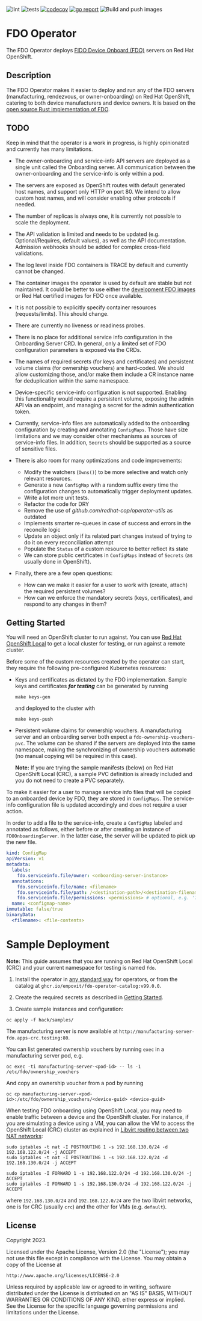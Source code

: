 ![lint](https://github.com/empovit/fdo-operator/actions/workflows/lint.yaml/badge.svg)
![tests](https://github.com/empovit/fdo-operator/actions/workflows/test.yaml/badge.svg)
[![codecov](https://codecov.io/gh/empovit/fdo-operator/branch/main/graph/badge.svg?token=EMH9QLP6NR)](https://codecov.io/gh/empovit/fdo-operator)
[![go report](https://goreportcard.com/badge/github.com/empovit/fdo-operator)](https://goreportcard.com/report/github.com/empovit/fdo-operator)
![Build and push images](https://github.com/empovit/fdo-operator/actions/workflows/images.yaml/badge.svg)

# FDO Operator
The FDO Operator deploys [FIDO Device Onboard (FDO)](https://fidoalliance.org/intro-to-fido-device-onboard/) servers on Red Hat OpenShift.

## Description
The FDO Operator makes it easier to deploy and run any of the FDO servers (manufacturing, rendezvous, or owner-onboarding) on Red Hat OpenShift, catering to both device manufacturers and device owners. It is based on the [open source Rust implementation of FDO](https://github.com/fdo-rs/fido-device-onboard-rs/).

## TODO

Keep in mind that the operator is a work in progress, is highly opinionated and currently has many limitations.

* The owner-onboarding and service-info API servers are deployed as a single unit called the Onboarding server. All communication between the owner-onboarding and the service-info is only within a pod.

* The servers are exposed as OpenShift routes with default generated host names, and support only HTTP on port 80. We intend to allow custom host names, and will consider enabling other protocols if needed.

* The number of replicas is always one, it is currently not possible to scale the deployment.

* The API validation is limited and needs to be updated (e.g. Optional/Requires, default values), as well as the API documentation. Admission webhooks should be added for complex cross-field validations.

* The log level inside FDO containers is TRACE by default and currently cannot be changed.

* The container images the operator is used by default are stable but not maintained. It could be better to use either the [development FDO images](https://quay.io/organization/fido-fdo) or Red Hat certified images for FDO once available.

* It is not possible to explicitly specify container resources (requests/limits). This should change.

* There are currently no liveness or readiness probes.

* There is no place for additional service info configuration in the Onboarding Server CRD. In general, only a limited set of FDO configuration parameters is exposed via the CRDs.

* The names of required secrets (for keys and certificates) and persistent volume claims (for ownership vouchers) are hard-coded. We should allow customizing those, and/or make them include a CR instance name for deduplication within the same namespace.

* Device-specific service-info configuration is not supported. Enabling this functionality would require a persistent volume, exposing the admin API via an endpoint, and managing a secret for the admin authentication token.

* Currently, service-info files are automatically added to the onboarding configuration by creating and annotating `ConfigMaps`. Those have size limitations and we may consider other mechanisms as sources of service-info files. In addition, `Secrets` should be supported as a source of sensitive files.

* There is also room for many optimizations and code improvements:

  * Modify the watchers (`Owns()`) to be more selective and watch only relevant resources.
  * Generate a new `ConfigMap` with a random suffix every time the configuration changes to automatically trigger deployment updates.
  * Write a lot more unit tests.
  * Refactor the code for DRY
  * Remove the use of _github.com/redhat-cop/operator-utils_ as outdated
  * Implements smarter re-queues in case of success and errors in the reconcile logic
  * Update an object only if its related part changes instead of trying to do it on every reconciliation attempt
  * Populate the `Status` of a custom resource to better reflect its state
  * We can store public certificates in `ConfigMaps` instead of `Secrets` (as usually done in OpenShift).

* Finally, there are a few open questions:

  * How can we make it easier for a user to work with (create, attach) the required persistent volumes?
  * How can we enforce the mandatory secrets (keys, certificates), and respond to any changes in them?

## Getting Started
You will need an OpenShift cluster to run against. You can use [Red Hat OpenShift Local](https://developers.redhat.com/products/openshift-local/overview) to get a local cluster for testing, or run against a remote cluster.

Before some of the custom resources created by the operator can start, they require the following pre-configured Kubernetes resources:

* Keys and certificates as dictated by the FDO implementation. Sample keys and certificates _**for testing**_ can be generated by running

  ```console
  make keys-gen
  ```

  and deployed to the cluster with

  ```console
  make keys-push
  ```

* Persistent volume claims for ownership vouchers. A manufacturing server and an onboarding server both expect a `fdo-ownership-vouchers-pvc`. The volume can be shared if the servers are deployed into the same namespace, making the synchronizing of ownership vouchers automatic (no manual copying will be required in this case).

  **Note:** If you are trying the sample manifests (below) on Red Hat OpenShift Local (CRC), a sample PVC definition is already included and you do not need to create a PVC separately.

To make it easier for a user to manage service info files that will be copied to an onboarded device by FDO, they are stored in `ConfigMaps`. The service-info configuration file is updated accordingly and does not require a user action.

In order to add a file to the service-info, create a `ConfigMap` labeled and annotated as follows, either before or after creating an instance of `FDOOnboardingServer`. In the latter case, the server will be updated to pick up the new file.

```yaml
kind: ConfigMap
apiVersion: v1
metadata:
  labels:
    fdo.serviceinfo.file/owner: <onboarding-server-instance>
  annotations:
    fdo.serviceinfo.file/name: <filename>
    fdo.serviceinfo.file/path: /<destination-path>/<destination-filename>
    fdo.serviceinfo.file/permissions: <permissions> # optional, e.g. '755'
  name: <configmap-name>
immutable: false/true
binaryData:
  <filename>: <file-contents>
```

# Sample Deployment

**Note:** This guide assumes that you are running on Red Hat OpenShift Local (CRC) and your current namespace for testing is named `fdo`.

1. Install the operator in [any standard way](https://docs.openshift.com/container-platform/4.12/operators/operator_sdk/golang/osdk-golang-tutorial.html#osdk-run-operator_osdk-golang-tutorial) for operators, or from the catalog at `ghcr.io/empovit/fdo-operator-catalog:v99.0.0`.

2. Create the required secrets as described in [Getting Started](#getting-started).

3. Create sample instances and configuration:

  ```console
  oc apply -f hack/samples/
  ```

  The manufacturing server is now available at `http://manufacturing-server-fdo.apps-crc.testing:80`.

You can list generated ownership vouchers by running `exec` in a manufacturing server pod, e.g.

```console
oc exec -ti manufacturing-server-<pod-id> -- ls -1 /etc/fdo/ownership_vouchers
```

And copy an ownership voucher from a pod by running

```console
oc cp manufacturing-server-<pod-id>:/etc/fdo/ownership_vouchers/<device-guid> <device-guid>
```

When testing FDO onboarding using OpenShift Local, you may need to enable traffic between a device and the OpenShift cluster. For instance, if you are simulating a device using a VM, you can allow the VM to access the OpenShift Local (CRC) cluster as explained in [Libvirt routing between two NAT networks](https://serverfault.com/questions/1109903/libvirt-routing-between-two-nat-networks):

```console
sudo iptables -t nat -I POSTROUTING 1 -s 192.168.130.0/24 -d 192.168.122.0/24 -j ACCEPT
sudo iptables -t nat -I POSTROUTING 1 -s 192.168.122.0/24 -d 192.168.130.0/24 -j ACCEPT

sudo iptables -I FORWARD 1 -s 192.168.122.0/24 -d 192.168.130.0/24 -j ACCEPT
sudo iptables -I FORWARD 1 -s 192.168.130.0/24 -d 192.168.122.0/24 -j ACCEPT
```

where `192.168.130.0/24` and `192.168.122.0/24` are the two libvirt networks, one is for CRC (usually `crc`) and the other for VMs (e.g. `default`).

## License

Copyright 2023.

Licensed under the Apache License, Version 2.0 (the "License");
you may not use this file except in compliance with the License.
You may obtain a copy of the License at

    http://www.apache.org/licenses/LICENSE-2.0

Unless required by applicable law or agreed to in writing, software
distributed under the License is distributed on an "AS IS" BASIS,
WITHOUT WARRANTIES OR CONDITIONS OF ANY KIND, either express or implied.
See the License for the specific language governing permissions and
limitations under the License.
